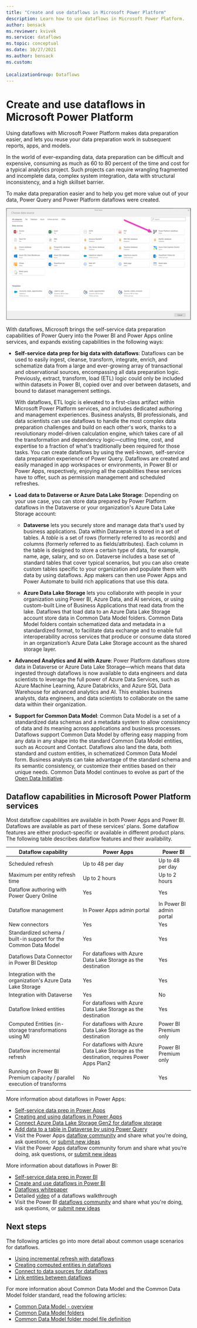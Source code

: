 ```yaml
---
title: "Create and use dataflows in Microsoft Power Platform"
description: Learn how to use dataflows in Microsoft Power Platform.
author: bensack
ms.reviewer: kvivek
ms.service: dataflows
ms.topic: conceptual
ms.date: 10/27/2021
ms.author: bensack
ms.custom: 

LocalizationGroup: Dataflows
---
```


# Create and use dataflows in Microsoft Power Platform



Using dataflows with Microsoft Power Platform makes data preparation easier, and lets you reuse your data preparation work in subsequent reports, apps, and models. 

In the world of ever-expanding data, data preparation can be difficult and expensive, consuming as much as 60 to 80 percent of the time and cost for a typical analytics project. Such projects can require wrangling fragmented and incomplete data, complex system integration, data with structural inconsistency, and a high skillset barrier. 

To make data preparation easier and to help you get more value out of your data, Power Query and Power Platform dataflows were created.

![Linked entities in Power BI.](media/dataflows-linked-entities/linked-entities-03.png)

With dataflows, Microsoft brings the self-service data preparation capabilities of Power Query into the Power BI and Power Apps online services, and expands existing capabilities in the following ways:

* **Self-service data prep for big data with dataflows**: Dataflows can be used to easily ingest, cleanse, transform, integrate, enrich, and schematize data from a large and ever-growing array of transactional and observational sources, encompassing all data preparation logic. Previously, extract, transform, load (ETL) logic could only be included within datasets in Power BI, copied over and over between datasets, and bound to dataset management settings. 

  With dataflows, ETL logic is elevated to a first-class artifact within Microsoft Power Platform services, and includes dedicated authoring and management experiences. Business analysts, BI professionals, and data scientists can use dataflows to handle the most complex data preparation challenges and build on each other's work, thanks to a revolutionary model-driven calculation engine, which takes care of all the transformation and dependency logic—cutting time, cost, and expertise to a fraction of what's traditionally been required for those tasks. You can create dataflows by using the well-known, self-service data preparation experience of Power Query. Dataflows are created and easily managed in app workspaces or environments, in Power BI or Power Apps, respectively, enjoying all the capabilities these services have to offer, such as permission management and scheduled refreshes.

* **Load data to Dataverse or Azure Data Lake Storage**: Depending on your use case, you can store data prepared by Power Platform dataflows in the Dataverse or your organization's Azure Data Lake Storage account: 

    * **Dataverse** lets you securely store and manage data that's used by business applications. Data within Dataverse is stored in a set of tables. A *table* is a set of rows (formerly referred to as records) and columns (formerly referred to as fields/attributes). Each column in the table is designed to store a certain type of data, for example, name, age, salary, and so on. Dataverse includes a base set of standard tables that cover typical scenarios, but you can also create custom tables specific to your organization and populate them with data by using dataflows. App makers can then use Power Apps and Power Automate to build rich applications that use this data.

    * **Azure Data Lake Storage** lets you collaborate with people in your organization using Power BI, Azure Data, and AI services, or using custom-built Line of Business Applications that read data from the lake. Dataflows that load data to an Azure Data Lake Storage account store data in Common Data Model folders. Common Data Model folders contain schematized data and metadata in a standardized format, to facilitate data exchange and to enable full interoperability across services that produce or consume data stored in an organization’s Azure Data Lake Storage account as the shared storage layer.

* **Advanced Analytics and AI with Azure**: Power Platform dataflows store data in Dataverse or Azure Data Lake Storage&mdash;which means that data ingested through dataflows is now available to data engineers and data scientists to leverage the full power of Azure Data Services, such as Azure Machine Learning, Azure Databricks, and Azure SQL Data Warehouse for advanced analytics and AI. This enables business analysts, data engineers, and data scientists to collaborate on the same data within their organization.

* **Support for Common Data Model**: Common Data Model is a set of a standardized data schemas and a metadata system to allow consistency of data and its meaning across applications and business processes. Dataflows support Common Data Model by offering easy mapping from any data in any shape into the standard Common Data Model entities, such as Account and Contact. Dataflows also land the data, both standard and custom entities, in schematized Common Data Model form. Business analysts can take advantage of the standard schema and its semantic consistency, or customize their entities based on their unique needs. Common Data Model continues to evolve as part of the [Open Data Initiative](https://www.microsoft.com/en-us/open-data-initiative).

## Dataflow capabilities in Microsoft Power Platform services

Most dataflow capabilities are available in both Power Apps and Power BI. Dataflows are available as part of these services' plans. Some dataflow features are either product-specific or available in different product plans. The following table describes dataflow features and their availability.


|Dataflow capability  |Power Apps  |Power BI  |
|---------|---------|---------|
|Scheduled refresh     |Up to 48 per day         |Up to 48 per day         |
|Maximum per entity refresh time     |Up to 2 hours         |Up to 2 hours         |
|Dataflow authoring with Power Query Online     |Yes         |Yes         |
|Dataflow management     |In Power Apps admin portal        |In Power BI admin portal         |
|New connectors     |Yes         |Yes         |
|Standardized schema / built-in support for the Common Data Model     |Yes         |Yes         |
|Dataflows Data Connector in Power BI Desktop     |For dataflows with Azure Data Lake Storage as the destination         |Yes         |
|Integration with the organization's Azure Data Lake Storage     |Yes         |Yes         |
|Integration with Dataverse     |Yes         |No         |
|Dataflow linked entities     |For dataflows with Azure Data Lake Storage as the destination         |Yes         |
|Computed Entities (in-storage transformations using M)     |For dataflows with Azure Data Lake Storage as the destination         |Power BI Premium only         |
|Dataflow incremental refresh     |For dataflows with Azure Data Lake Storage as the destination, requires Power Apps Plan2         |Power BI Premium only         |
|Running on Power BI Premium capacity / parallel execution of transforms     |No         |Yes         |
| | |

More information about dataflows in Power Apps:

- [Self-service data prep in Power Apps](/powerapps/maker/data-platform/self-service-data-prep-with-dataflows)
- [Creating and using dataflows in Power Apps](/powerapps/maker/data-platform/create-and-use-dataflows)
- [Connect Azure Data Lake Storage Gen2 for dataflow storage](/powerapps/maker/data-platform/connect-azure-data-lake-storage-for-dataflow)
- [Add data to a table in Dataverse by using Power Query](/powerapps/maker/data-platform/add-data-power-query)
- Visit the Power Apps [dataflow community](https://go.microsoft.com/fwlink/?linkid=2099971) and share what you’re doing, ask questions, or [submit new ideas](https://go.microsoft.com/fwlink/?linkid=2100074)
- Visit the Power Apps dataflow community forum and share what you’re doing, ask questions, or [submit new ideas](https://go.microsoft.com/fwlink/?linkid=2100074)

More information about dataflows in Power BI:

* [Self-service data prep in Power BI](/power-bi/service-dataflows-overview)
* [Create and use dataflows in Power BI](/power-bi/service-dataflows-create-use)
* [Dataflows whitepaper](https://go.microsoft.com/fwlink/?linkid=2011419&clcid=0x409)
* Detailed [video](https://aka.ms/DataflowIntroVideo) of a dataflows walkthrough
* Visit the Power BI [dataflows community](https://community.powerbi.com/t5/Service/bd-p/power-bi-web-app) and share what you're doing, ask questions, or [submit new ideas](https://ideas.powerbi.com/ideas)

## Next steps

The following articles go into more detail about common usage scenarios for dataflows. 

* [Using incremental refresh with dataflows](incremental-refresh.md)
* [Creating computed entities in dataflows](computed-entities.md)
* [Connect to data sources for dataflows](data-sources.md)
* [Link entities between dataflows](linked-entities.md)

For more information about Common Data Model and the Common Data Model folder standard, read the following articles:

* [Common Data Model - overview](/powerapps/common-data-model/overview) 
* [Common Data Model folders](/common-data-model/data-lake)
* [Common Data Model folder model file definition](/common-data-model/model-json)